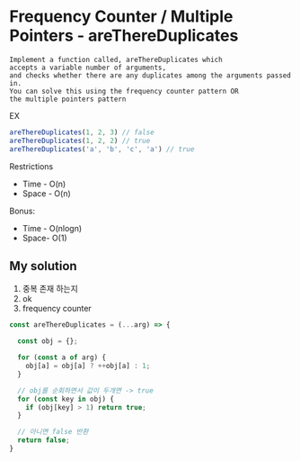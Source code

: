 # Frequency Counter / Multiple Pointers - areThereDuplicates

```
Implement a function called, areThereDuplicates which 
accepts a variable number of arguments, 
and checks whether there are any duplicates among the arguments passed in. 
You can solve this using the frequency counter pattern OR 
the multiple pointers pattern
```

EX
``` javascript
areThereDuplicates(1, 2, 3) // false
areThereDuplicates(1, 2, 2) // true
areThereDuplicates('a', 'b', 'c', 'a') // true
```

Restrictions 
- Time - O(n)
- Space - O(n)

Bonus: 
- Time - O(nlogn)
- Space- O(1)

## My solution 
1. 중복 존재 하는지 
2. ok
3. frequency counter

``` javascript
const areThereDuplicates = (...arg) => {

  const obj = {};

  for (const a of arg) {
    obj[a] = obj[a] ? ++obj[a] : 1;
  }

  // obj를 순회하면서 값이 두개면 -> true 
  for (const key in obj) {
    if (obj[key] > 1) return true;
  }

  // 아니면 false 반환
  return false;
}
```


